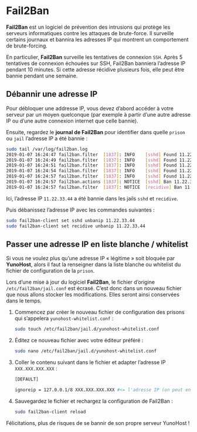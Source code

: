 # Fail2Ban

**Fail2Ban** est un logiciel de prévention des intrusions qui protège les serveurs informatiques contre les attaques de brute-force. Il surveille certains journaux et bannira les adresses IP qui montrent un comportement de brute-forcing.

En particulier, **Fail2Ban** surveille les tentatives de connexion `SSH`. Après 5 tentatives de connexion échouées sur SSH, Fail2Ban banniera l’adresse IP pendant 10 minutes. Si cette adresse récidive plusieurs fois, elle peut être bannie pendant une semaine.

## Débannir une adresse IP

Pour débloquer une addresse IP, vous devez d’abord accéder à votre serveur par un moyen quelconque (par exemple à partir d’une autre adresse IP ou d’une autre connexion internet que celle bannie).

Ensuite, regardez le **journal de Fail2Ban** pour identifier dans quelle `prison` ou `jail` l’adresse IP a été bannie :

```bash
sudo tail /var/log/fail2ban.log
2019-01-07 16:24:47 fail2ban.filter  [1837]: INFO    [sshd] Found 11.22.33.44
2019-01-07 16:24:49 fail2ban.filter  [1837]: INFO    [sshd] Found 11.22.33.44
2019-01-07 16:24:51 fail2ban.filter  [1837]: INFO    [sshd] Found 11.22.33.44
2019-01-07 16:24:54 fail2ban.filter  [1837]: INFO    [sshd] Found 11.22.33.44
2019-01-07 16:24:57 fail2ban.filter  [1837]: INFO    [sshd] Found 11.22.33.44
2019-01-07 16:24:57 fail2ban.actions [1837]: NOTICE  [sshd] Ban 11.22.33.44
2019-01-07 16:24:57 fail2ban.filter  [1837]: NOTICE  [recidive] Ban 11.22.33.44
```

Ici, l’adresse IP `11.22.33.44` a été bannie dans les jails `sshd` et `recidive`.

Puis débanissez l’adresse IP avec les commandes suivantes :

```bash
sudo fail2ban-client set sshd unbanip 11.22.33.44
sudo fail2ban-client set recidive unbanip 11.22.33.44
```

## Passer une adresse IP en liste blanche / whitelist

Si vous ne voulez plus qu’une adresse IP « légitime » soit bloquée par **YunoHost**, alors il faut la renseigner dans la liste blanche ou whitelist du fichier de configuration de la `prison`.

Lors d’une mise à jour du logiciel **Fail2Ban**, le fichier d’origine `/etc/fail2ban/jail.conf` est écrasé. C’est donc dans un nouveau fichier que nous allons stocker les modifications. Elles seront ainsi conservées dans le temps.

1. Commencez par créer le nouveau fichier de configuration des prisons qui s’appelera `yunohost-whitelist.conf` :

    ```bash
    sudo touch /etc/fail2ban/jail.d/yunohost-whitelist.conf
    ```

2. Éditez ce nouveau fichier avec votre éditeur préféré :

    ```bash
    sudo nano /etc/fail2ban/jail.d/yunohost-whitelist.conf
    ```

3. Coller le contenu suivant dans le fichier et adapter l’adresse IP `XXX.XXX.XXX.XXX` :

    ```bash
    [DEFAULT]

    ignoreip = 127.0.0.1/8 XXX.XXX.XXX.XXX #<= l'adresse IP (on peut en mettre plusieurs, séparées par un espace) que vous voulez passer en liste blanche / whitelist
    ```

4. Sauvegardez le fichier et rechargez la configuration de Fail2Ban :

    ```bash
    sudo fail2ban-client reload
    ```

Félicitations, plus de risques de se bannir de son propre serveur YunoHost !
